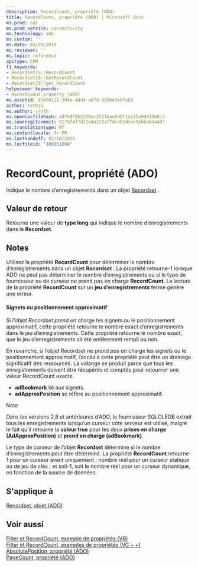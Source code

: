 ```yaml
---
description: RecordCount, propriété (ADO)
title: RecordCount, propriété (ADO) | Microsoft Docs
ms.prod: sql
ms.prod_service: connectivity
ms.technology: ado
ms.custom: ''
ms.date: 03/20/2018
ms.reviewer: ''
ms.topic: reference
apitype: COM
f1_keywords:
- Recordset15::RecordCount
- Recordset15::GetRecordCount
- Recordset15::get_RecordCount
helpviewer_keywords:
- RecordCount property [ADO]
ms.assetid: 834f0121-394a-44d4-ad7d-999b43a6fe63
author: rothja
ms.author: jroth
ms.openlocfilehash: a4fb478b2320ac2f216ae0d0f1a175a94d346813
ms.sourcegitcommit: 917df4ffd22e4a229af7dc481dcce3ebba0aa4d7
ms.translationtype: MT
ms.contentlocale: fr-FR
ms.lasthandoff: 02/10/2021
ms.locfileid: "100051860"
---
```

# <a name="recordcount-property-ado"></a>RecordCount, propriété (ADO)

Indique le nombre d’enregistrements dans un objet [Recordset](./recordset-object-ado.md) .
  
## <a name="return-value"></a>Valeur de retour

Retourne une valeur de **type long** qui indique le nombre d’enregistrements dans le **Recordset**.
  
## <a name="remarks"></a>Notes

Utilisez la propriété **RecordCount** pour déterminer le nombre d’enregistrements dans un objet **Recordset** . La propriété retourne-1 lorsque ADO ne peut pas déterminer le nombre d’enregistrements ou si le type de fournisseur ou de curseur ne prend pas en charge **RecordCount**. La lecture de la propriété **RecordCount** sur un **jeu d’enregistrements** fermé génère une erreur.

#### <a name="bookmarks-or-approximate-positioning"></a>Signets ou positionnement approximatif

Si *l’objet Recordset prend en* charge les signets ou le positionnement approximatif, cette propriété retourne le nombre exact d’enregistrements dans le jeu d’enregistrements. Cette propriété retourne le nombre exact, que le jeu d’enregistrements ait été entièrement rempli ou non.

En revanche, si l’objet Recordset ne prend *pas* en charge les signets ou le positionnement approximatif, l’accès à cette propriété peut être un drainage significatif des ressources. La vidange se produit parce que tous les enregistrements doivent être récupérés et comptés pour retourner une valeur RecordCount exacte.

- **adBookmark** lié aux signets.
- **adApproxPosition** se réfère au positionnement approximatif.

> [!NOTE]
> Dans les versions 2,8 et antérieures d’ADO, le fournisseur SQLOLEDB extrait tous les enregistrements lorsqu’un curseur côté serveur est utilisé, malgré le fait qu’il retourne la **valeur true** pour les deux **prises en charge (AdApproxPosition)** et **prend en charge (adBookmark)**.
  
Le type de curseur de l’objet **Recordset** détermine si le nombre d’enregistrements peut être déterminé. La propriété **RecordCount** retourne-1 pour un curseur avant uniquement ; nombre réel pour un curseur statique ou de jeu de clés ; et soit-1, soit le nombre réel pour un curseur dynamique, en fonction de la source de données.
  
## <a name="applies-to"></a>S'applique à

[Recordset, objet (ADO)](./recordset-object-ado.md)  
  
## <a name="see-also"></a>Voir aussi

[Filter et RecordCount, exemple de propriétés (VB)](./filter-and-recordcount-properties-example-vb.md)   
[Filter et RecordCount, exemples de propriétés (VC + +)](./filter-and-recordcount-properties-example-vc.md)   
[AbsolutePosition, propriété (ADO)](./absoluteposition-property-ado.md)   
[PageCount, propriété (ADO)](./pagecount-property-ado.md)
